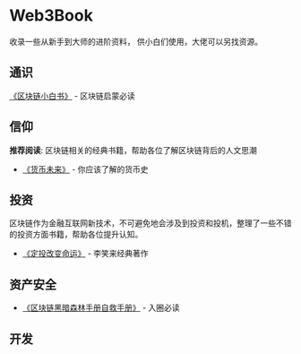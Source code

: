 # Web3Book

收录一些从新手到大师的进阶资料， 供小白们使用，大佬可以另找资源。

## 通识

[《区块链小白书》](https://blockchainlittlebook.com/#/) - 区块链启蒙必读

## 信仰

**推荐阅读**:
区块链相关的经典书籍，帮助各位了解区块链背后的人文思潮

- [《货币未来》](https://weread.qq.com/web/reader/722328e071f5cee17229964) - 你应该了解的货币史

## 投资

区块链作为金融互联网新技术，不可避免地会涉及到投资和投机，整理了一些不错的投资方面书籍，帮助各位提升认知。

- [《定投改变命运》](https://ri.firesbox.com/#/cn/) - 李笑来经典著作

## 资产安全

- [《区块链黑暗森林手册自救手册》](https://darkhandbook.io/) - 入圈必读

## 开发
